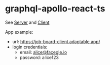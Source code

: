 # graphql-apollo-react-ts

See [Server](./server/README.md) and [Client](./client/README.md)

App example:

- url: https://job-board-client.adaptable.app/
- login credentials:
  - email: alice@facegle.io
  - password: alice123
